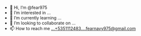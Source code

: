 - 👋 Hi, I’m @fear975
- 👀 I’m interested in ...
- 🌱 I’m currently learning ...
- 💞️ I’m looking to collaborate on ...
- 📫 How to reach me ...+5351112483....fearnavy975@gmail.com

<!---
fear975/fear975 is a ✨ special ✨ repository because its `README.md` (this file) appears on your GitHub profile.
You can click the Preview link to take a look at your changes.


